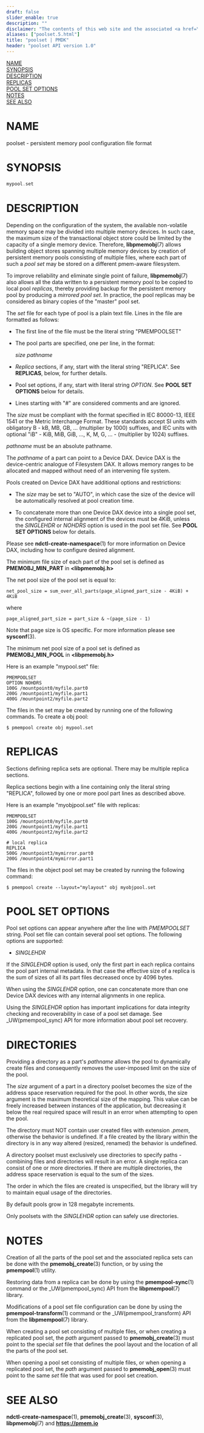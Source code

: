 ```yaml
---
draft: false
slider_enable: true
description: ""
disclaimer: "The contents of this web site and the associated <a href=\"https://github.com/pmem\">GitHub repositories</a> are BSD-licensed open source."
aliases: ["poolset.5.html"]
title: "poolset | PMDK"
header: "poolset API version 1.0"
---
```


[comment]: <> (SPDX-License-Identifier: BSD-3-Clause)
[comment]: <> (Copyright 2017-2022, Intel Corporation)

[comment]: <> (poolset.5 -- man page that describes format of pool set file)

[NAME](#name)<br />
[SYNOPSIS](#synopsis)<br />
[DESCRIPTION](#description)<br />
[REPLICAS](#replicas)<br />
[POOL SET OPTIONS](#pool-set-options)<br />
[NOTES](#notes)<br />
[SEE ALSO](#see-also)<br />

# NAME #

poolset - persistent memory pool configuration file format

# SYNOPSIS #

```c
mypool.set
```

# DESCRIPTION #

Depending on the configuration of the system, the available non-volatile
memory space may be divided into multiple memory devices. In such case, the
maximum size of the transactional object store could be limited by the capacity
of a single memory device. Therefore, **libpmemobj**(7) allows building object
stores spanning multiple memory devices by creation of persistent memory pools
consisting of multiple files, where each part of such a *pool set* may be stored
on a different pmem-aware filesystem.

To improve reliability and eliminate single point of failure, **libpmemobj**(7)
also allows all the data written to a persistent memory pool to be copied
to local pool *replicas*, thereby providing backup for the
persistent memory pool by producing a *mirrored pool set*. In practice,
the pool replicas may be considered as binary copies of the "master" pool set.

The *set* file for each type of pool is a plain text file. Lines in the file
are formatted as follows:

+ The first line of the file must be the literal string "PMEMPOOLSET"

+ The pool parts are specified, one per line, in the format:

	*size* *pathname*

+ *Replica* sections, if any, start with the literal string "REPLICA".
See **REPLICAS**, below, for further details.

+ Pool set options, if any, start with literal string *OPTION*.
See **POOL SET OPTIONS** below for details.

+ Lines starting with "#" are considered comments and are ignored.

The *size* must be compliant with the format specified in IEC 80000-13, IEEE 1541
or the Metric Interchange Format. These standards accept SI units with
obligatory B - kB, MB, GB, ... (multiplier by 1000) suffixes, and IEC units
with optional "iB" - KiB, MiB, GiB, ..., K, M, G, ... - (multiplier by 1024)
suffixes.

*pathname* must be an absolute pathname.

The *pathname* of a part can point to a Device DAX. Device DAX is the
device-centric analogue of Filesystem DAX. It allows memory ranges to be
allocated and mapped without need of an intervening file system.

Pools created on Device DAX have additional options and restrictions:

+ The *size* may be set to "AUTO", in which case the size of the device will be
automatically resolved at pool creation time.

+ To concatenate more than one Device DAX device into a single pool set, the
configured internal alignment of the devices must be 4KiB, unless the
*SINGLEHDR* or *NOHDRS* option is used in the pool set file.
See **POOL SET OPTIONS** below for details.

Please see **ndctl-create-namespace**(1) for more information on Device DAX,
including how to configure desired alignment.

The minimum file size of each part of the pool set
is defined as **PMEMOBJ_MIN_PART** in **\<libpmemobj.h\>**

The net pool size of the pool set is equal to:

```
net_pool_size = sum_over_all_parts(page_aligned_part_size - 4KiB) + 4KiB
```
where
```
page_aligned_part_size = part_size & ~(page_size - 1)
```

Note that page size is OS specific. For more information please see
**sysconf**(3).

The minimum net pool size of a pool set
is defined as **PMEMOBJ_MIN_POOL** in **\<libpmemobj.h\>**

Here is an example "mypool.set" file:

```
PMEMPOOLSET
OPTION NOHDRS
100G /mountpoint0/myfile.part0
200G /mountpoint1/myfile.part1
400G /mountpoint2/myfile.part2
```

The files in the set may be created by running one of the following commands.
To create a obj pool:

```
$ pmempool create obj mypool.set
```

# REPLICAS #

Sections defining replica sets are optional. There may be multiple replica
sections.

Replica sections begin with a line containing only the literal string
"REPLICA", followed by one or more pool part lines as described above.

Here is an example "myobjpool.set" file with replicas:

```
PMEMPOOLSET
100G /mountpoint0/myfile.part0
200G /mountpoint1/myfile.part1
400G /mountpoint2/myfile.part2

# local replica
REPLICA
500G /mountpoint3/mymirror.part0
200G /mountpoint4/mymirror.part1
```

The files in the object pool set may be created by running the following command:

```
$ pmempool create --layout="mylayout" obj myobjpool.set
```

# POOL SET OPTIONS #

Pool set options can appear anywhere after the line with *PMEMPOOLSET* string.
Pool set file can contain several pool set options. The following options are
supported:

+ *SINGLEHDR*

If the *SINGLEHDR* option is used, only the first part in each replica contains
the pool part internal metadata. In that case the effective size of a replica
is the sum of sizes of all its part files decreased once by 4096 bytes.

When using the *SINGLEHDR* option, one can concatenate more than one
Device DAX devices with any internal alignments in one replica.

Using the *SINGLEHDR* option has important implications for data
integrity checking and recoverability in case of a pool set damage.
See _UW(pmempool_sync) API for more information about pool set recovery.

# DIRECTORIES #

Providing a directory as a part's *pathname* allows the pool to dynamically
create files and consequently removes the user-imposed limit on the size
of the pool.

The *size* argument of a part in a directory poolset becomes the size of the
address space reservation required for the pool. In other words, the size
argument is the maximum theoretical size of the mapping. This value can be
freely increased between instances of the application, but decreasing it below
the real required space will result in an error when attempting to open the
pool.

The directory must NOT contain user created files with extension *.pmem*,
otherwise the behavior is undefined. If a file created by the library within
the directory is in any way altered (resized, renamed) the behavior is
undefined.

A directory poolset must exclusively use directories to specify paths -
combining files and directories will result in an error. A single replica can
consist of one or more directories. If there are multiple directories, the
address space reservation is equal to the sum of the sizes.

The order in which the files are created is unspecified, but the library will
try to maintain equal usage of the directories.

By default pools grow in 128 megabyte increments.

Only poolsets with the *SINGLEHDR* option can safely use directories.

# NOTES #

Creation of all the parts of the pool set and the associated replica sets can
be done with the **pmemobj_create**(3) function, or by using the **pmempool**(1) utility.

Restoring data from a replica can be done by using the
**pmempool-sync**(1) command or the _UW(pmempool_sync) API from the
**libpmempool**(7) library.

Modifications of a pool set file configuration can be done by using the
**pmempool-transform**(1) command or the _UW(pmempool_transform) API from the
**libpmempool**(7) library.

When creating a pool set consisting of multiple files, or when creating
a replicated pool set, the *path* argument passed to **pmemobj_create**(3)
must point to the special *set* file that defines the pool layout and the location
of all the parts of the pool set.

When opening a pool set consisting of multiple files, or when opening a
replicated pool set, the *path* argument passed to **pmemobj_open**(3)
must point to the same *set* file that was used for pool set creation.

# SEE ALSO #

**ndctl-create-namespace**(1), **pmemobj_create**(3), **sysconf**(3),
**libpmemobj**(7) and **<https://pmem.io>**

